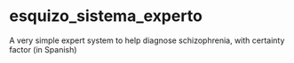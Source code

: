 # esquizo_sistema_experto
A very simple expert system to help diagnose schizophrenia, with certainty factor (in Spanish)

